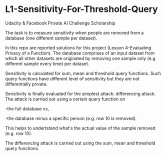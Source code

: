 # L1-Sensitivity-For-Threshold-Query
Udacity & Facebook Private AI Challenge Scholarship 

The task is to measure sensitivity when people are removed from a database (one different sample per dataset).

In this repo are reported solutions for this project (Lesson 4-Evaluating Privacy of a Function). 
The database comprises of an input dataset from which all other datasets are originated by removing one sample only (e.g. different sample every time) per dataset.

Sensitivity is calculated for sum, mean and threshold query functions. Such query functions have different level of sensitivity but they are not differentially private.

Sensitivity is finally evaluated for the simplest attack: differencing attack. The attack is carried out using a certain query function on 

-the full database vs,

-the database minus a specific person (e.g. row 10 is removed). 

This helps to undertstand what's the actual value of the sample removed (e.g. row 10).

The differencing attack is carried out using the sum, mean and threshold query functions.


